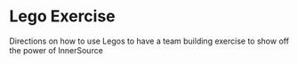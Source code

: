 # Lego Exercise 

Directions on how to use Legos to have a team building exercise to show off the power of InnerSource 